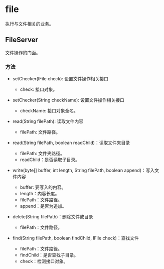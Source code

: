 # file

执行与文件相关的业务。

## FileServer

文件操作的门面。

### 方法

- setChecker(IFile check): 设置文件操作相关接口
  * check: 接口对象。
  
- setChecker(String checkName): 设置文件操作相关接口
  * checkName: 接口对象全名。

- read(String filePath): 读取文件内容
  * filePath: 文件路径。

- read(String filePath, boolean readChild)：读取文件夹目录
  * filePath: 文件夹路径。
  * readChild：是否读取子目录。
  
- write(byte[] buffer, int length, String filePath, boolean append)：写入文件内容
  * buffer: 要写入的内容。
  * length：内容长度。
  * filePath：文件路径。
  * append：是否为追加。
  
- delete(String filePath)：删除文件或目录
  * filePath：文件路径。
  
- find(String filePath, boolean findChild, IFile check)：查找文件
  * filePath：文件路径。
  * findChild：是否查找子目录。
  * check：检测接口对象。
